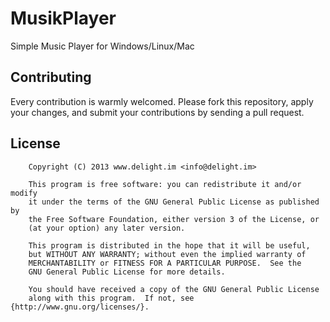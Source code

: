 # MusikPlayer

Simple Music Player for Windows/Linux/Mac

## Contributing

Every contribution is warmly welcomed. Please fork this repository, apply your changes, and submit your contributions by sending a pull request.

## License

```
	Copyright (C) 2013 www.delight.im <info@delight.im>

	This program is free software: you can redistribute it and/or modify
	it under the terms of the GNU General Public License as published by
	the Free Software Foundation, either version 3 of the License, or
	(at your option) any later version.

	This program is distributed in the hope that it will be useful,
	but WITHOUT ANY WARRANTY; without even the implied warranty of
	MERCHANTABILITY or FITNESS FOR A PARTICULAR PURPOSE.  See the
	GNU General Public License for more details.

	You should have received a copy of the GNU General Public License
	along with this program.  If not, see {http://www.gnu.org/licenses/}.
```